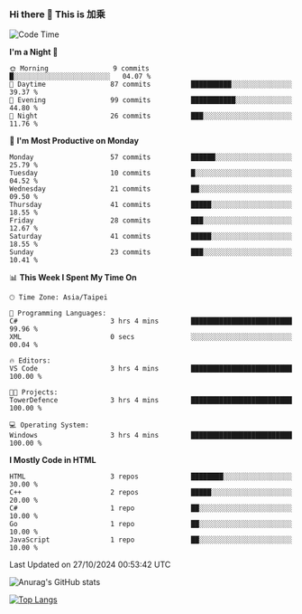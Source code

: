 ### Hi there 👋 This is 加乘 



<!--START_SECTION:waka-->
![Code Time](http://img.shields.io/badge/Code%20Time-71%20hrs%2050%20mins-blue)

**I'm a Night 🦉** 

```text
🌞 Morning                9 commits           █░░░░░░░░░░░░░░░░░░░░░░░░   04.07 % 
🌆 Daytime                87 commits          ██████████░░░░░░░░░░░░░░░   39.37 % 
🌃 Evening                99 commits          ███████████░░░░░░░░░░░░░░   44.80 % 
🌙 Night                  26 commits          ███░░░░░░░░░░░░░░░░░░░░░░   11.76 % 
```
📅 **I'm Most Productive on Monday** 

```text
Monday                   57 commits          ██████░░░░░░░░░░░░░░░░░░░   25.79 % 
Tuesday                  10 commits          █░░░░░░░░░░░░░░░░░░░░░░░░   04.52 % 
Wednesday                21 commits          ██░░░░░░░░░░░░░░░░░░░░░░░   09.50 % 
Thursday                 41 commits          █████░░░░░░░░░░░░░░░░░░░░   18.55 % 
Friday                   28 commits          ███░░░░░░░░░░░░░░░░░░░░░░   12.67 % 
Saturday                 41 commits          █████░░░░░░░░░░░░░░░░░░░░   18.55 % 
Sunday                   23 commits          ███░░░░░░░░░░░░░░░░░░░░░░   10.41 % 
```


📊 **This Week I Spent My Time On** 

```text
🕑︎ Time Zone: Asia/Taipei

💬 Programming Languages: 
C#                       3 hrs 4 mins        █████████████████████████   99.96 % 
XML                      0 secs              ░░░░░░░░░░░░░░░░░░░░░░░░░   00.04 % 

🔥 Editors: 
VS Code                  3 hrs 4 mins        █████████████████████████   100.00 % 

🐱‍💻 Projects: 
TowerDefence             3 hrs 4 mins        █████████████████████████   100.00 % 

💻 Operating System: 
Windows                  3 hrs 4 mins        █████████████████████████   100.00 % 
```

**I Mostly Code in HTML** 

```text
HTML                     3 repos             ████████░░░░░░░░░░░░░░░░░   30.00 % 
C++                      2 repos             █████░░░░░░░░░░░░░░░░░░░░   20.00 % 
C#                       1 repo              ██░░░░░░░░░░░░░░░░░░░░░░░   10.00 % 
Go                       1 repo              ██░░░░░░░░░░░░░░░░░░░░░░░   10.00 % 
JavaScript               1 repo              ██░░░░░░░░░░░░░░░░░░░░░░░   10.00 % 
```




 Last Updated on 27/10/2024 00:53:42 UTC
<!--END_SECTION:waka-->


![Anurag's GitHub stats](https://github-readme-stats.vercel.app/api?username=40436michael&show_icons=true)

[![Top Langs](https://github-readme-stats.vercel.app/api/top-langs/?username=40436michael&layout=compact)](https://github.com/anuraghazra/github-readme-stats)



<!--
**40436michael/40436michael** is a ✨ _special_ ✨ repository because its `README.md` (this file) appears on your GitHub profile.

Here are some ideas to get you started:

- 🔭 I’m currently working on ...
- 🌱 I’m currently learning ...
- 👯 I’m looking to collaborate on ...
- 🤔 I’m looking for help with ...
- 💬 Ask me about ...
- 📫 How to reach me: ...
- 😄 Pronouns: ...
- ⚡ Fun fact: ...
-->
